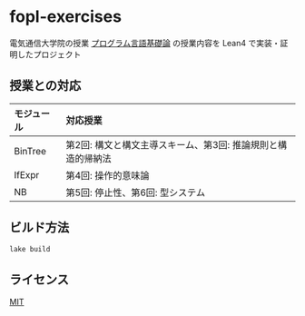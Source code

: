 # fopl-exercises

電気通信大学院の授業 [プログラム言語基礎論](https://kyoumu.office.uec.ac.jp/syllabus/2025/33/33_25231117.html) の授業内容を Lean4 で実装・証明したプロジェクト

## 授業との対応


| モジュール | 対応授業                                                     |
| :--------- | :----------------------------------------------------------- |
| BinTree    | 第2回: 構文と構文主導スキーム、第3回: 推論規則と構造的帰納法 |
| IfExpr     | 第4回: 操作的意味論                                          |
| NB         | 第5回: 停止性、第6回: 型システム                             |


## ビルド方法

```bash
lake build
```

## ライセンス

[MIT](./LICENSE)
